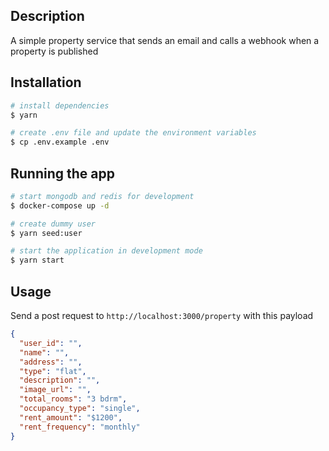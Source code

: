 ## Description

A simple property service that sends an email and calls a webhook when a property is published

## Installation

```bash
# install dependencies
$ yarn

# create .env file and update the environment variables
$ cp .env.example .env
```

## Running the app

```bash
# start mongodb and redis for development
$ docker-compose up -d

# create dummy user
$ yarn seed:user

# start the application in development mode
$ yarn start
```

## Usage

Send a post request to ```http://localhost:3000/property``` with this payload
```json
{
  "user_id": "",
  "name": "",
  "address": "",
  "type": "flat",
  "description": "",
  "image_url": "",
  "total_rooms": "3 bdrm",
  "occupancy_type": "single",
  "rent_amount": "$1200",
  "rent_frequency": "monthly"
}
```

